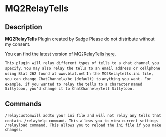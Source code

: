 # MQ2RelayTells

## Description

**MQ2RelayTells**
Plugin created by Sadge
Please do not distribute without my consent.

You can find the latest version of MQ2RelayTells [here](https://macroquest2.com/phpBB3/viewtopic.php?f=50&t=15278&hilit=MQ2RelayTells).

`This plugin will relay different types of tells to a chat channel you specify.`
`You may also relay the tells to an email address or cellphone using Blat 262 found at www.blat.net`
`In the MQ2Relaytells.ini file, you can change ChatChannel=/bc (default) to`
`anything you want. For example, if you wanted to relay the tells to a character`
`named Sillytoon, you'd change it to ChatChannel=/tell Sillytoon.`

## Commands

`/relaycustomwill addto your ini file and will not relay any tells that contain.`
`/relayhelp command. This allows you to view current settings`
`/relayload command. This allows you to reload the ini file if you make changes.`
